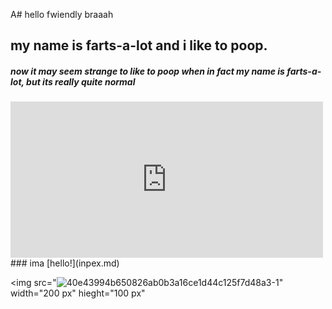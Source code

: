 A# hello fwiendly braaah
## my name is farts-a-lot and i like to poop.
##### now it may seem strange to like to poop when in fact my name is farts-a-lot, but its really quite normal
<iframe width="500" height="250" src="https://www.youtube.com/embed/0d0oG6M1s1Q" title="YouTube video player" frameborder="0" allow="accelerometer; autoplay; clipboard-write; encrypted-media; gyroscope; picture-in-picture; web-share" allowfullscreen></iframe>
### ima
[hello!](inpex.md)

<img src="![40e43994b650826ab0b3a16ce1d44c125f7d48a3-1](https://user-images.githubusercontent.com/131646695/236422243-76337324-3fb9-4c26-9a5b-66c0f5ffd0bc.jpeg)" width="200 px" hieght="100 px"
